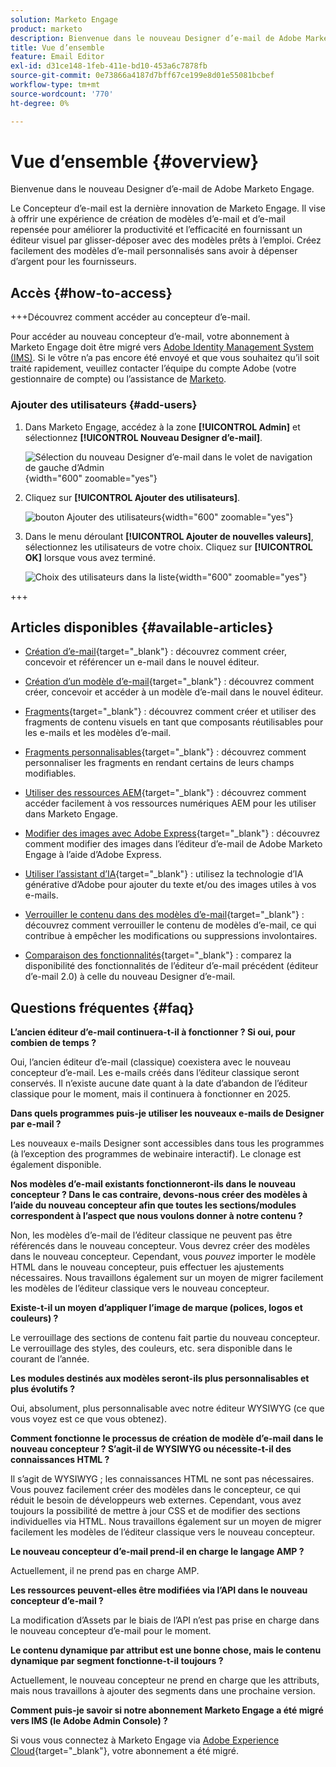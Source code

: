 ```yaml
---
solution: Marketo Engage
product: marketo
description: Bienvenue dans le nouveau Designer d’e-mail de Adobe Marketo Engage.
title: Vue d’ensemble
feature: Email Editor
exl-id: d31ce148-1feb-411e-bd10-453a6c7878fb
source-git-commit: 0e73866a4187d7bff67ce199e8d01e55081bcbef
workflow-type: tm+mt
source-wordcount: '770'
ht-degree: 0%

---
```


# Vue d’ensemble {#overview}

Bienvenue dans le nouveau Designer d’e-mail de Adobe Marketo Engage.

Le Concepteur d’e-mail est la dernière innovation de Marketo Engage. Il vise à offrir une expérience de création de modèles d’e-mail et d’e-mail repensée pour améliorer la productivité et l’efficacité en fournissant un éditeur visuel par glisser-déposer avec des modèles prêts à l’emploi. Créez facilement des modèles d’e-mail personnalisés sans avoir à dépenser d’argent pour les fournisseurs.

## Accès {#how-to-access}

+++Découvrez comment accéder au concepteur d’e-mail.

Pour accéder au nouveau concepteur d’e-mail, votre abonnement à Marketo Engage doit être migré vers [Adobe Identity Management System (IMS)](https://experienceleague.adobe.com/en/docs/marketo/using/product-docs/administration/marketo-with-adobe-identity/adobe-identity-management-overview). Si le vôtre n’a pas encore été envoyé et que vous souhaitez qu’il soit traité rapidement, veuillez contacter l’équipe du compte Adobe (votre gestionnaire de compte) ou l’assistance de [Marketo](https://nation.marketo.com/t5/support/ct-p/Support).

### Ajouter des utilisateurs {#add-users}

1. Dans Marketo Engage, accédez à la zone **[!UICONTROL Admin]** et sélectionnez **[!UICONTROL Nouveau Designer d’e-mail]**.

   ![Sélection du nouveau Designer d’e-mail dans le volet de navigation de gauche d’Admin](assets/overview-1.png){width="600" zoomable="yes"}

1. Cliquez sur **[!UICONTROL Ajouter des utilisateurs]**.

   ![bouton Ajouter des utilisateurs](assets/overview-2.png){width="600" zoomable="yes"}

1. Dans le menu déroulant **[!UICONTROL Ajouter de nouvelles valeurs]**, sélectionnez les utilisateurs de votre choix. Cliquez sur **[!UICONTROL OK]** lorsque vous avez terminé.

   ![Choix des utilisateurs dans la liste](assets/overview-3.png){width="600" zoomable="yes"}

+++

## Articles disponibles {#available-articles}

* [Création d’e-mail](/help/marketo/product-docs/email-marketing/email-designer/email-authoring.md){target="_blank"} : découvrez comment créer, concevoir et référencer un e-mail dans le nouvel éditeur.

* [Création d’un modèle d’e-mail](/help/marketo/product-docs/email-marketing/email-designer/email-template-authoring.md){target="_blank"} : découvrez comment créer, concevoir et accéder à un modèle d’e-mail dans le nouvel éditeur.

* [Fragments](/help/marketo/product-docs/email-marketing/email-designer/fragments.md){target="_blank"} : découvrez comment créer et utiliser des fragments de contenu visuels en tant que composants réutilisables pour les e-mails et les modèles d’e-mail.

* [Fragments personnalisables](/help/marketo/product-docs/email-marketing/email-designer/customizable-fragments.md){target="_blank"} : découvrez comment personnaliser les fragments en rendant certains de leurs champs modifiables.

* [Utiliser des ressources AEM](/help/marketo/product-docs/email-marketing/email-designer/aem-assets.md){target="_blank"} : découvrez comment accéder facilement à vos ressources numériques AEM pour les utiliser dans Marketo Engage.

* [Modifier des images avec Adobe Express](/help/marketo/product-docs/email-marketing/email-designer/edit-images-adobe-express.md){target="_blank"} : découvrez comment modifier des images dans l’éditeur d’e-mail de Adobe Marketo Engage à l’aide d’Adobe Express.

* [Utiliser l’assistant d’IA](/help/marketo/product-docs/email-marketing/email-designer/ai-assistant.md){target="_blank"} : utilisez la technologie d’IA générative d’Adobe pour ajouter du texte et/ou des images utiles à vos e-mails.

* [Verrouiller le contenu dans des modèles d’e-mail](/help/marketo/product-docs/email-marketing/email-designer/content-locking.md){target="_blank"} : découvrez comment verrouiller le contenu de modèles d’e-mail, ce qui contribue à empêcher les modifications ou suppressions involontaires.

* [Comparaison des fonctionnalités](/help/marketo/product-docs/email-marketing/email-designer/feature-comparison.md){target="_blank"} : comparez la disponibilité des fonctionnalités de l’éditeur d’e-mail précédent (éditeur d’e-mail 2.0) à celle du nouveau Designer d’e-mail.

## Questions fréquentes {#faq}

**L’ancien éditeur d’e-mail continuera-t-il à fonctionner ? Si oui, pour combien de temps ?**

Oui, l’ancien éditeur d’e-mail (classique) coexistera avec le nouveau concepteur d’e-mail. Les e-mails créés dans l’éditeur classique seront conservés. Il n’existe aucune date quant à la date d’abandon de l’éditeur classique pour le moment, mais il continuera à fonctionner en 2025.

**Dans quels programmes puis-je utiliser les nouveaux e-mails de Designer par e-mail ?**

Les nouveaux e-mails Designer sont accessibles dans tous les programmes (à l’exception des programmes de webinaire interactif). Le clonage est également disponible.

**Nos modèles d’e-mail existants fonctionneront-ils dans le nouveau concepteur ? Dans le cas contraire, devons-nous créer des modèles à l’aide du nouveau concepteur afin que toutes les sections/modules correspondent à l’aspect que nous voulons donner à notre contenu ?**

Non, les modèles d’e-mail de l’éditeur classique ne peuvent pas être référencés dans le nouveau concepteur. Vous devrez créer des modèles dans le nouveau concepteur. Cependant, vous _pouvez_ importer le modèle HTML dans le nouveau concepteur, puis effectuer les ajustements nécessaires. Nous travaillons également sur un moyen de migrer facilement les modèles de l’éditeur classique vers le nouveau concepteur.

**Existe-t-il un moyen d’appliquer l’image de marque (polices, logos et couleurs) ?**

Le verrouillage des sections de contenu fait partie du nouveau concepteur. Le verrouillage des styles, des couleurs, etc. sera disponible dans le courant de l’année.

**Les modules destinés aux modèles seront-ils plus personnalisables et plus évolutifs ?**

Oui, absolument, plus personnalisable avec notre éditeur WYSIWYG (ce que vous voyez est ce que vous obtenez).

**Comment fonctionne le processus de création de modèle d’e-mail dans le nouveau concepteur ? S’agit-il de WYSIWYG ou nécessite-t-il des connaissances HTML ?**

Il s’agit de WYSIWYG ; les connaissances HTML ne sont pas nécessaires. Vous pouvez facilement créer des
modèles dans le concepteur, ce qui réduit le besoin de développeurs web externes. Cependant, vous avez toujours la possibilité de mettre à jour CSS et de modifier des sections individuelles via HTML. Nous travaillons également sur un moyen de migrer facilement les modèles de l’éditeur classique vers le nouveau concepteur.

**Le nouveau concepteur d’e-mail prend-il en charge le langage AMP ?**

Actuellement, il ne prend pas en charge AMP.

**Les ressources peuvent-elles être modifiées via l’API dans le nouveau concepteur d’e-mail ?**

La modification d’Assets par le biais de l’API n’est pas prise en charge dans le nouveau concepteur d’e-mail pour le moment.

**Le contenu dynamique par attribut est une bonne chose, mais le contenu dynamique par segment fonctionne-t-il toujours ?**

Actuellement, le nouveau concepteur ne prend en charge que les attributs, mais nous travaillons à ajouter des segments dans une prochaine version.

**Comment puis-je savoir si notre abonnement Marketo Engage a été migré vers IMS (le Adobe Admin Console) ?**

Si vous vous connectez à Marketo Engage via [Adobe Experience Cloud](https://experiencecloud.adobe.com/){target="_blank"}, votre abonnement a été migré.
